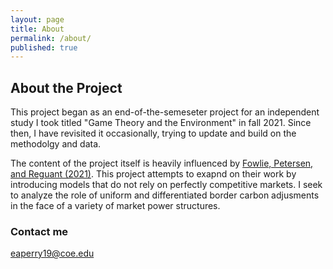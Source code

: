 ```yaml
---
layout: page
title: About
permalink: /about/
published: true
---
```


## About the Project

This project began as an end-of-the-semeseter project for an independent study I took titled "Game Theory and the Environment" in fall 2021. Since then, I have revisited it occasionally, trying to update and build on the methodolgy and data. 

The content of the project itself is heavily influenced by [Fowlie, Petersen, and Reguant (2021)](https://www.aeaweb.org/articles?id=10.1257/pandp.20211073).
This project attempts to exapnd on their work by introducing models that do not rely on perfectly competitive markets. I seek to analyze the role of uniform and differentiated border carbon adjusments in the face of a variety of market power structures.

### Contact me

[eaperry19@coe.edu](mailto:eaperry19@coe.edu)
